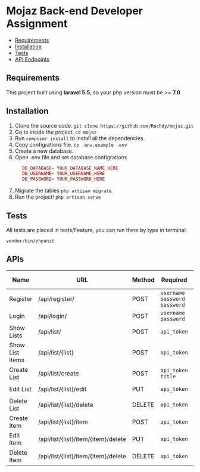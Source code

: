 # Mojaz Back-end Developer Assignment

* [Requirements](#requirements)
* [Installation](#installation)
* [Tests](#tests)
* [API Endpoints](#apis)

## Requirements
This project built using **laravel 5.5**, so your php version must be >= **7.0**

## Installation
1. Clone the source code. `git clone https://github.com/Rochdy/mojaz.git`
2. Go to inside the project. `cd mojaz`
3. Run `composer install` to install all the dependencies.
4. Copy configrations file. `cp .env.example .env`
5. Create a new database.
6. Open .env file and set database configrations
```php
      DB_DATABASE= YOUR_DATABASE_NAME_HERE
      DB_USERNAME= YOUR_USERNAME_HERE
      DB_PASSWORD= YOUR_PASSWORD_HERE
```
7. Migrate the tables `php artisan migrate`
8. Run the project! `php artisan serve`

## Tests
All tests are placed in tests/Feature, you can run them by type in terminal:
```shell
vendor/bin/phpunit
```

## APIs
| Name | URL| Method | Required | Success Response |
|------|----|--------|----------|----------|
| Register | /api/register/ | POST | `username` `password` `password`| `code: 201` `user`|
| Login | /api/login/ | POST | `username` `password`| `code: 200` `user`|
| Show Lists | /api/list/ | POST | `api_token`| `lists[]` |
| Show List items | /api/list/{list} | POST | `api_token`| `items[]` |
| Create List | /api/list/create | POST | `api_token` `title`| `code: 201` `list` |
| Edit List | /api/list/{list}/edit | PUT | `api_token`| `code: 200` `list` |
| Delete List | /api/list/{list}/delete | DELETE | `api_token`| `code: 204`|
| Create Item | /api/list/{list}/item | POST | `api_token`| `code: 201` `list` |
| Edit Item | /api/list/{list}/item/{item}/delete | PUT | `api_token`| `code: 200` `list` |
| Delete Item | /api/list/{list}/item/{item}/delete | DELETE | `api_token`| `code: 204` |
